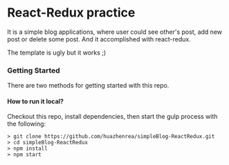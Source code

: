 # React-Redux practice

It is a simple blog applications, where user could see other's post, add new post or delete some post.
And it accomplished with react-redux.

The template is ugly but it works ;)

### Getting Started

There are two methods for getting started with this repo.

#### How to run it local?
Checkout this repo, install dependencies, then start the gulp process with the following:

```
> git clone https://github.com/huazhenrea/simpleBlog-ReactRedux.git
> cd simpleBlog-ReactRedux
> npm install
> npm start
```
